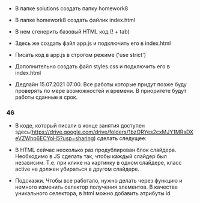 ### 
- В папке solutions создать папку homework8

- В папке homework8 создать файлик index.html

- В нем сгенерить базовый HTML код (! + tab)

- Здесь же создать файл app.js и подключить его в index.html

- Писать код в app.js в строгом режиме ('use strict')

- Дополнительно создать файл styles.css и подключить его в index.html

- Дедлайн 15.07.2021 07:00. Все работы которые придут позже буду проверять по мере возможностей и времени. В приоритете будут работы сданные в срок.


### 46

- В коде, который писали в конце занятия доступен здесь(https://drive.google.com/drive/folders/1bzORYes2cxMJY1MRsDXeVZWhp6ECYoH5?usp=sharing) сделать следущее:

- В HTML сейчас несколько раз продублирован блок слайдера. Необходимо в JS сделать так, чтобы каждый слайдер был независим. Т.е. при клике на картинку в одном слайдере, класс active не должен убираться в другом слайдере.

- Подсказки. Чтобы все работало, нужно делать через функцию и немного изменить селектор получения элементов. В качестве уникального селектора, в html можно добавить атрибуты id 

